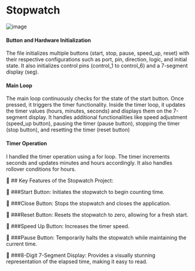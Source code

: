 # Stopwatch
![image](https://github.com/Mazen-Omar/Stopwatch/assets/112568201/67e27d7a-6696-4225-97e9-de65d64bf05c)


#### Button and Hardware Initialization
The file initializes multiple buttons (start, stop, pause, speed_up, reset) with their respective configurations such as port, pin, direction, logic, and initial state.
It also initializes control pins (control_1 to control_6) and a 7-segment display (seg).

#### Main Loop
The main loop continuously checks for the state of the start button. Once pressed, it triggers the timer functionality.
Inside the timer loop, it updates the timer values (hours, minutes, seconds) and displays them on the 7-segment display.
It handles additional functionalities like speed adjustment (speed_up button), pausing the timer (pause button), stopping the timer (stop button), and resetting the timer (reset button)

#### Timer Operation
I handled the timer operation using a for loop. The timer increments seconds and updates minutes and hours accordingly. It also handles rollover conditions for hours.

🔑 ## Key Features of the Stopwatch Project:

🔘 ###Start Button: Initiates the stopwatch to begin counting time.

🔘 ###Close Button: Stops the stopwatch and closes the application.

🔘 ###Reset Button: Resets the stopwatch to zero, allowing for a fresh start.

🔘 ###Speed Up Button: Increases the timer speed.

🔘 ###Pause Button: Temporarily halts the stopwatch while maintaining the current time.

🔘 ###8-Digit 7-Segment Display: Provides a visually stunning representation of the elapsed time, making it easy to read.

